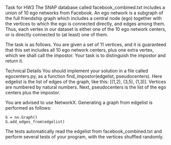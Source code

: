 Task for HW3
The SNAP database called facebook_combined.txt includes a union of 10 ego networks from Facebook. An ego network is a subgraph of the full friendship graph which includes a central node (ego) together with the vertices to which the ego is connected directly, and edges among them. Thus, each vertex in our dataset is either one of the 10 ego network centers, or is directly connected to (at least) one of them.

The task is as follows. You are given a set of 11 vertices, and it is guaranteed that this set includes all 10 ego network centers, plus one extra vertex, which we shall call the impostor. Your task is to distinguish the impostor and return it.

Technical Details
You should implement your solution in a file called egocenters.py, as a function find_impostor(edgelist, pseudocenters). Here edgelist is the list of edges of the graph, like this: [(1,2), (3,5), (1,3)]. Vertices are numbered by natural numbers. Next, pseudocenters is the list of the ego centers plus the impostor.

You are advised to use NetworkX. Generating a graph from edgelist is performed as follows:

    G = nx.Graph()
    G.add_edges_from(edgelist)
The tests automatically read the edgelist from facebook_combined.txt and perform several tests of your program, with the vertices shuffled randomly.